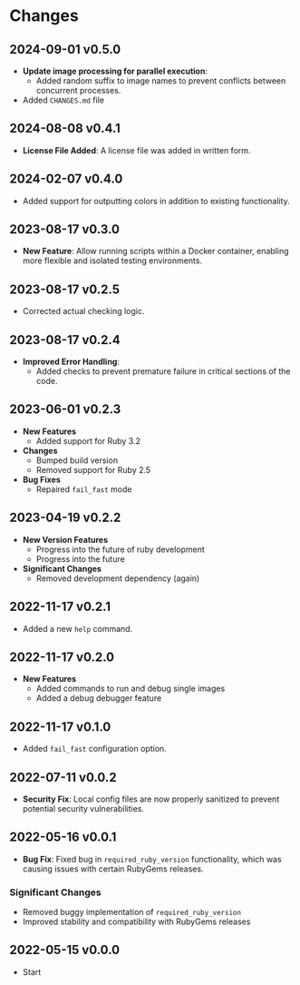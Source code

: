 # Changes

## 2024-09-01 v0.5.0

* **Update image processing for parallel execution**:
  + Added random suffix to image names to prevent conflicts between concurrent processes.
* Added `CHANGES.md` file

## 2024-08-08 v0.4.1

* **License File Added**: A license file was added in written form.

## 2024-02-07 v0.4.0

* Added support for outputting colors in addition to existing functionality.

## 2023-08-17 v0.3.0

* **New Feature**: Allow running scripts within a Docker container, enabling
  more flexible and isolated testing environments.

## 2023-08-17 v0.2.5

* Corrected actual checking logic.

## 2023-08-17 v0.2.4

* **Improved Error Handling**: 
  * Added checks to prevent premature failure in critical sections of the code.

## 2023-06-01 v0.2.3

* **New Features**
  + Added support for Ruby 3.2
* **Changes**
  + Bumped build version
  + Removed support for Ruby 2.5
* **Bug Fixes**
  + Repaired `fail_fast` mode

## 2023-04-19 v0.2.2

* **New Version Features**
  + Progress into the future of ruby development
  + Progress into the future
* **Significant Changes**
  + Removed development dependency (again)

## 2022-11-17 v0.2.1

* Added a new `help` command.

## 2022-11-17 v0.2.0

* **New Features**
  + Added commands to run and debug single images
  + Added a debug debugger feature

## 2022-11-17 v0.1.0

* Added `fail_fast` configuration option.

## 2022-07-11 v0.0.2

* **Security Fix**: Local config files are now properly sanitized to prevent potential security vulnerabilities.

## 2022-05-16 v0.0.1

* **Bug Fix**: Fixed bug in `required_ruby_version` functionality, which was causing issues with certain RubyGems releases.
 
### Significant Changes
* Removed buggy implementation of `required_ruby_version`
* Improved stability and compatibility with RubyGems releases

## 2022-05-15 v0.0.0

  * Start
